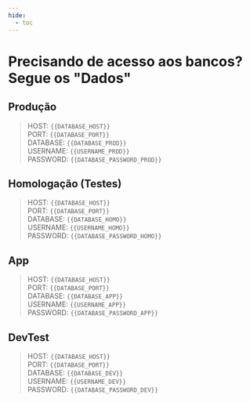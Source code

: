 ```yaml
---
hide:
  - toc
---
```


# Precisando de acesso aos bancos? Segue os "Dados"


## Produção
> HOST: `{{DATABASE_HOST}}`<br>
> PORT: `{{DATABASE_PORT}}`<br>
> DATABASE: `{{DATABASE_PROD}}`<br>
> USERNAME: `{{USERNAME_PROD}}`<br>
> PASSWORD: `{{DATABASE_PASSWORD_PROD}}`<br>

## Homologação (Testes)
> HOST: `{{DATABASE_HOST}}`<br>
> PORT: `{{DATABASE_PORT}}`<br>
> DATABASE: `{{DATABASE_HOMO}}`<br>
> USERNAME: `{{USERNAME_HOMO}}`<br>
> PASSWORD: `{{DATABASE_PASSWORD_HOMO}}`<br>

## App
> HOST: `{{DATABASE_HOST}}`<br>
> PORT: `{{DATABASE_PORT}}`<br>
> DATABASE: `{{DATABASE_APP}}`<br>
> USERNAME: `{{USERNAME_APP}}`<br>
> PASSWORD: `{{DATABASE_PASSWORD_APP}}`<br>

## DevTest
> HOST: `{{DATABASE_HOST}}`<br>
> PORT: `{{DATABASE_PORT}}`<br>
> DATABASE: `{{DATABASE_DEV}}`<br>
> USERNAME: `{{USERNAME_DEV}}`<br>
> PASSWORD: `{{DATABASE_PASSWORD_DEV}}`<br>